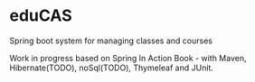 # eduCAS
Spring boot system for managing classes and courses

Work in progress based on Spring In Action Book - with Maven, Hibernate(TODO), noSql(TODO), Thymeleaf and JUnit.


